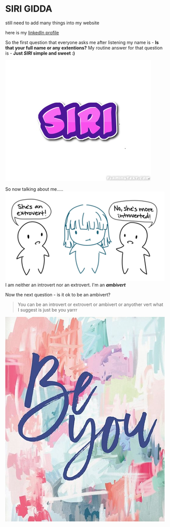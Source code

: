 # SIRI GIDDA
still need to add many things into my website

here is my [linkedIn profile](https://www.linkedin.com/in/siri-gidda-/)


So the first question that everyone asks me after listening my name is - **Is that your full name or any extentions?**
My routine answer for that question is - **Just _SIRI_ simple and sweet :)**


![name](siriwebsite.jpg)

So now talking about me.....
![about me](abtme.jpg)
I am neither an introvert nor an extrovert. I'm an **_ambivert_**


Now the next question - is it ok to be an ambivert?
>You can be an introvert or extrovert or ambivert or anyother vert what I suggest is just be you yarrr 

![beyou](beyou.jpg)